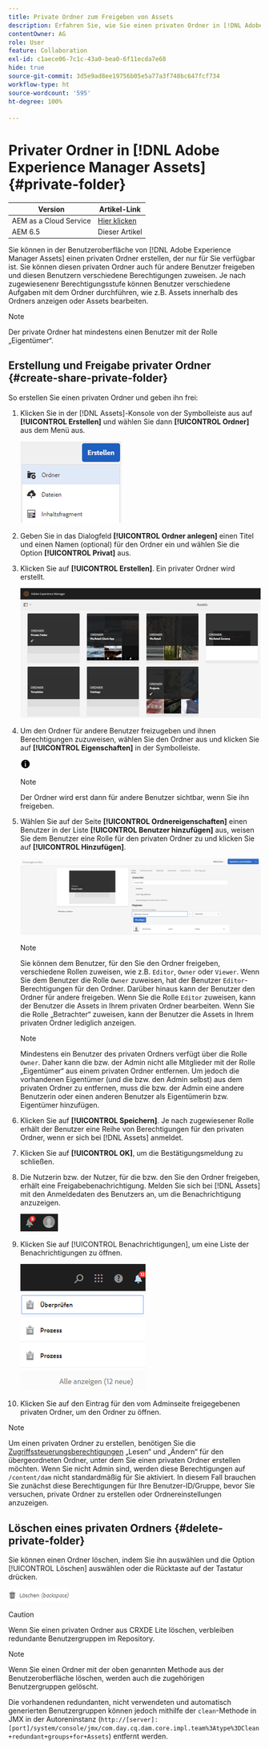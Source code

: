 ```yaml
---
title: Private Ordner zum Freigeben von Assets
description: Erfahren Sie, wie Sie einen privaten Ordner in [!DNL Adobe Experience Manager Assets] erstellen, diesen mit anderen Benutzern teilen und ihm verschiedene Berechtigungen zuweisen können.
contentOwner: AG
role: User
feature: Collaboration
exl-id: c1aece06-7c1c-43a0-bea0-6f11ecda7e68
hide: true
source-git-commit: 3d5e9ad8ee19756b05e5a77a3f748bc647fcf734
workflow-type: ht
source-wordcount: '595'
ht-degree: 100%

---
```


# Privater Ordner in [!DNL Adobe Experience Manager Assets] {#private-folder}

| Version | Artikel-Link |
| -------- | ---------------------------- |
| AEM as a Cloud Service | [Hier klicken](https://experienceleague.adobe.com/docs/experience-manager-cloud-service/content/assets/manage/private-folder.html?lang=de) |
| AEM 6.5 | Dieser Artikel |

Sie können in der Benutzeroberfläche von [!DNL Adobe Experience Manager Assets] einen privaten Ordner erstellen, der nur für Sie verfügbar ist. Sie können diesen privaten Ordner auch für andere Benutzer freigeben und diesen Benutzern verschiedene Berechtigungen zuweisen. Je nach zugewiesenenr Berechtigungsstufe können Benutzer verschiedene Aufgaben mit dem Ordner durchführen, wie z.B. Assets innerhalb des Ordners anzeigen oder Assets bearbeiten.

>[!NOTE]
>
>Der private Ordner hat mindestens einen Benutzer mit der Rolle „Eigentümer“.

## Erstellung und Freigabe privater Ordner {#create-share-private-folder}

So erstellen Sie einen privaten Ordner und geben ihn frei:

1. Klicken Sie in der [!DNL Assets]-Konsole von der Symbolleiste aus auf **[!UICONTROL Erstellen]** und wählen Sie dann **[!UICONTROL Ordner]** aus dem Menü aus.

   ![Asset-Ordner erstellen](assets/Create-folder.png)

1. Geben Sie in das Dialogfeld **[!UICONTROL Ordner anlegen]** einen Titel und einen Namen (optional) für den Ordner ein und wählen Sie die Option **[!UICONTROL Privat]** aus.

1. Klicken Sie auf **[!UICONTROL Erstellen]**. Ein privater Ordner wird erstellt.

   ![chlimage_1-413](assets/chlimage_1-413.png)

1. Um den Ordner für andere Benutzer freizugeben und ihnen Berechtigungen zuzuweisen, wählen Sie den Ordner aus und klicken Sie auf **[!UICONTROL Eigenschaften]** in der Symbolleiste.

   ![Info-Option](assets/do-not-localize/info-circle-icon.png)

   >[!NOTE]
   >
   >Der Ordner wird erst dann für andere Benutzer sichtbar, wenn Sie ihn freigeben.

1. Wählen Sie auf der Seite **[!UICONTROL Ordnereigenschaften]** einen Benutzer in der Liste **[!UICONTROL Benutzer hinzufügen]** aus, weisen Sie dem Benutzer eine Rolle für den privaten Ordner zu und klicken Sie auf **[!UICONTROL Hinzufügen]**.

   ![chlimage_1-415](assets/chlimage_1-415.png)

   >[!NOTE]
   >
   >Sie können dem Benutzer, für den Sie den Ordner freigeben, verschiedene Rollen zuweisen, wie z.B. `Editor`, `Owner` oder `Viewer`. Wenn Sie dem Benutzer die Rolle `Owner` zuweisen, hat der Benutzer `Editor`-Berechtigungen für den Ordner. Darüber hinaus kann der Benutzer den Ordner für andere freigeben. Wenn Sie die Rolle `Editor` zuweisen, kann der Benutzer die Assets in Ihrem privaten Ordner bearbeiten. Wenn Sie die Rolle „Betrachter“ zuweisen, kann der Benutzer die Assets in Ihrem privaten Ordner lediglich anzeigen.

   >[!NOTE]
   >
   >Mindestens ein Benutzer des privaten Ordners verfügt über die Rolle `Owner`. Daher kann die bzw. der Admin nicht alle Mitglieder mit der Rolle „Eigentümer“ aus einem privaten Ordner entfernen. Um jedoch die vorhandenen Eigentümer (und die bzw. den Admin selbst) aus dem privaten Ordner zu entfernen, muss die bzw. der Admin eine andere Benutzerin oder einen anderen Benutzer als Eigentümerin bzw. Eigentümer hinzufügen.

1. Klicken Sie auf **[!UICONTROL Speichern]**. Je nach zugewiesener Rolle erhält der Benutzer eine Reihe von Berechtigungen für den privaten Ordner, wenn er sich bei [!DNL Assets] anmeldet.
1. Klicken Sie auf **[!UICONTROL OK]**, um die Bestätigungsmeldung zu schließen.
1. Die Nutzerin bzw. der Nutzer, für die bzw. den Sie den Ordner freigeben, erhält eine Freigabebenachrichtigung. Melden Sie sich bei [!DNL Assets] mit den Anmeldedaten des Benutzers an, um die Benachrichtigung anzuzeigen.

   ![chlimage_1-416](assets/chlimage_1-416.png)

1. Klicken Sie auf [!UICONTROL Benachrichtigungen], um eine Liste der Benachrichtigungen zu öffnen.

   ![Benachrichtigungsliste](assets/Assets-Notification.png)

1. Klicken Sie auf den Eintrag für den vom Adminseite freigegebenen privaten Ordner, um den Ordner zu öffnen.

>[!NOTE]
>
>Um einen privaten Ordner zu erstellen, benötigen Sie die [Zugriffssteuerungsberechtigungen](/help/sites-administering/security.md#permissions-in-aem) „Lesen“ und „Ändern“ für den übergeordneten Ordner, unter dem Sie einen privaten Ordner erstellen möchten. Wenn Sie nicht Admin sind, werden diese Berechtigungen auf `/content/dam` nicht standardmäßig für Sie aktiviert. In diesem Fall brauchen Sie zunächst diese Berechtigungen für Ihre Benutzer-ID/Gruppe, bevor Sie versuchen, private Ordner zu erstellen oder Ordnereinstellungen anzuzeigen.

## Löschen eines privaten Ordners {#delete-private-folder}

Sie können einen Ordner löschen, indem Sie ihn auswählen und die Option [!UICONTROL Löschen] auswählen oder die Rücktaste auf der Tastatur drücken.

![Löschoption im oberen Menü](assets/delete-option.png)

>[!CAUTION]
>
>Wenn Sie einen privaten Ordner aus CRXDE Lite löschen, verbleiben redundante Benutzergruppen im Repository.

>[!NOTE]
>
>Wenn Sie einen Ordner mit der oben genannten Methode aus der Benutzeroberfläche löschen, werden auch die zugehörigen Benutzergruppen gelöscht.
>
>Die vorhandenen redundanten, nicht verwendeten und automatisch generierten Benutzergruppen können jedoch mithilfe der `clean`-Methode in JMX in der Autoreninstanz (`http://[server]:[port]/system/console/jmx/com.day.cq.dam.core.impl.team%3Atype%3DClean+redundant+groups+for+Assets`) entfernt werden.
